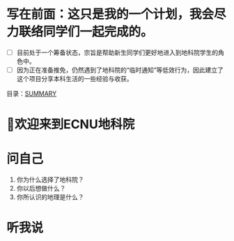 # 写在前面：这只是我的一个计划，我会尽力联络同学们一起完成的。
- [ ] 目前处于一个筹备状态，宗旨是帮助新生同学们更好地进入到地科院学生的角色中。
- [ ] 因为正在准备推免，仍然遇到了地科院的“临时通知”等低效行为，因此建立了这个项目分享本科生活的一些经验与收获。
  
目录：[SUMMARY](SUMMARY.md)

# 🎉欢迎来到ECNU地科院

# 问自己
1. 你为什么选择了地科院？
2. 你以后想做什么？
3. 你所认识的地理是什么？

# 听我说